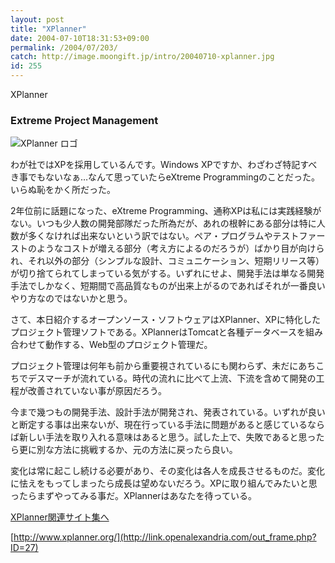 ```yaml
---
layout: post
title: "XPlanner"
date: 2004-07-10T18:31:53+09:00
permalink: /2004/07/203/
catch: http://image.moongift.jp/intro/20040710-xplanner.jpg
id: 255
---
```

XPlanner  
<!--more-->

### Extreme Project Management
  

![XPlanner ロゴ](http://image.moongift.jp/intro/20040710-xplanner.jpg "XPlanner ロゴ")

  

わが社ではXPを採用しているんです。Windows XPですか、わざわざ特記すべき事でもないなぁ…なんて思っていたらeXtreme Programmingのことだった。いらぬ恥をかく所だった。

  

2年位前に話題になった、eXtreme Programming、通称XPは私には実践経験がない。いつも少人数の開発部隊だった所為だが、あれの根幹にある部分は特に人数が多くなければ出来ないという訳ではない。ペア・プログラムやテストファーストのようなコストが増える部分（考え方によるのだろうが）ばかり目が向けられ、それ以外の部分（シンプルな設計、コミュニケーション、短期リリース等）が切り捨てられてしまっている気がする。いずれにせよ、開発手法は単なる開発手法でしかなく、短期間で高品質なものが出来上がるのであればそれが一番良いやり方なのではないかと思う。

  

さて、本日紹介するオープンソース・ソフトウェアはXPlanner、XPに特化したプロジェクト管理ソフトである。XPlannerはTomcatと各種データベースを組み合わせて動作する、Web型のプロジェクト管理だ。

  

プロジェクト管理は何年も前から重要視されているにも関わらず、未だにあちこちでデスマーチが流れている。時代の流れに比べて上流、下流を含めて開発の工程が改善されていない事が原因だろう。

  

今まで幾つもの開発手法、設計手法が開発され、発表されている。いずれが良いと断定する事は出来ないが、現在行っている手法に問題があると感じているならば新しい手法を取り入れる意味はあると思う。試した上で、失敗であると思ったら更に別な方法に挑戦するか、元の方法に戻ったら良い。

  

変化は常に起こし続ける必要があり、その変化は各人を成長させるものだ。変化に怯えをもってしまったら成長は望めないだろう。XPに取り組んでみたいと思ったらまずやってみる事だ。XPlannerはあなたを待っている。

  

[XPlanner関連サイト集へ](http://link.openalexandria.com/p_42.html)

  

[http://www.xplanner.org/](http://link.openalexandria.com/out_frame.php?ID=27)

